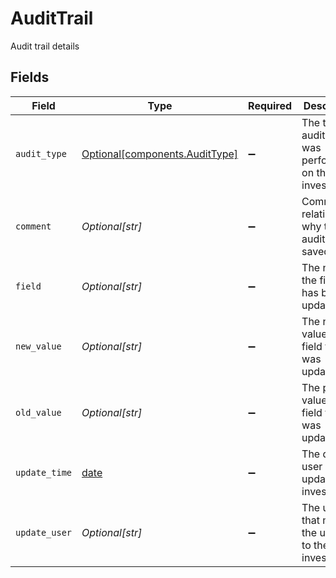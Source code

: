 # AuditTrail

Audit trail details


## Fields

| Field                                                                  | Type                                                                   | Required                                                               | Description                                                            | Example                                                                |
| ---------------------------------------------------------------------- | ---------------------------------------------------------------------- | ---------------------------------------------------------------------- | ---------------------------------------------------------------------- | ---------------------------------------------------------------------- |
| `audit_type`                                                           | [Optional[components.AuditType]](../../models/components/audittype.md) | :heavy_minus_sign:                                                     | The type of audit that was performed on the investigation              | INVESTIGATION_REQUEST_UPDATE                                           |
| `comment`                                                              | *Optional[str]*                                                        | :heavy_minus_sign:                                                     | Comment relating to why the audit was saved                            | Updating family name                                                   |
| `field`                                                                | *Optional[str]*                                                        | :heavy_minus_sign:                                                     | The name of the field that has been updated                            | investigation_request.person_investigation.family_name                 |
| `new_value`                                                            | *Optional[str]*                                                        | :heavy_minus_sign:                                                     | The new value for the field that was updated                           | Doe                                                                    |
| `old_value`                                                            | *Optional[str]*                                                        | :heavy_minus_sign:                                                     | The prior value for the field that was updated                         | Dough                                                                  |
| `update_time`                                                          | [date](https://docs.python.org/3/library/datetime.html#date-objects)   | :heavy_minus_sign:                                                     | The date the user updated the investigation                            | 2023-06-13 23:48:58.343 +0000 UTC                                      |
| `update_user`                                                          | *Optional[str]*                                                        | :heavy_minus_sign:                                                     | The user that made the update to the investigation                     | jsmith                                                                 |
